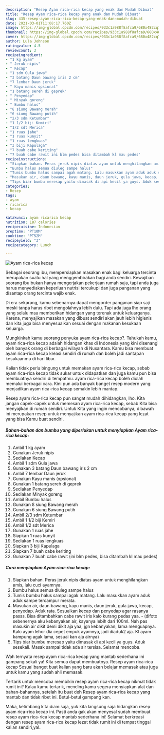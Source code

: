 ```yaml
---
description: "Resep Ayam rica-rica kecap yang enak dan Mudah Dibuat"
title: "Resep Ayam rica-rica kecap yang enak dan Mudah Dibuat"
slug: 435-resep-ayam-rica-rica-kecap-yang-enak-dan-mudah-dibuat
date: 2021-03-01T11:08:17.760Z
image: https://img-global.cpcdn.com/recipes/933c1a988f8afca9/680x482cq70/ayam-rica-rica-kecap-foto-resep-utama.jpg
thumbnail: https://img-global.cpcdn.com/recipes/933c1a988f8afca9/680x482cq70/ayam-rica-rica-kecap-foto-resep-utama.jpg
cover: https://img-global.cpcdn.com/recipes/933c1a988f8afca9/680x482cq70/ayam-rica-rica-kecap-foto-resep-utama.jpg
author: Lula Johnson
ratingvalue: 4.5
reviewcount: 3
recipeingredient:
- "1 kg ayam"
- " Jeruk nipis"
- " Kecap"
- "1 sdm Gula jawa"
- "3 batang Daun bawang iris 2 cm"
- "7 lembar Daun jeruk"
- " Kayu manis opsional"
- "1 batang sereh di geprek"
- " Penyedap"
- " Minyak goreng"
- " Bumbu halus"
- "8 siung Bawang merah"
- "6 siung Bawang putih"
- "2/3 sdm Ketumbar"
- "1 1/2 biji Kemiri"
- "1/2 sdt Merica"
- "1 ruas jahe"
- "1 ruas kunyit"
- "1 ruas lengkuas"
- "3 biji Kapulaga"
- "7 buah cabe keriting"
- "7 buah cabe rawit ini blm pedes bisa ditambah kl mau pedes"
recipeinstructions:
- "Siapkan bahan. Peras jeruk nipis diatas ayam untuk menghilangkan amis, lalu cuci ayamnya."
- "Bumbu halus semua diuleg sampe halus"
- "Tumis bumbu halus sampai agak matang. Lalu masukkan ayam aduk aduk sampe tercampur merata."
- "Masukan air, daun bawang, kayu manis, daun jeruk, gula jawa, kecap, penyedap. Aduk rata. Sesuaikan kecap dan penyedap agar rasanya passs. Bisa ditambahkan cabe rawit iris kalo kurang pedas yaa.  (difoto sebenernya aku kebanyakan air, kayanya lebih dari 100ml. Nah pas masukin air dikit demi dikit aja yaa, jgn kebanyakan, lama menguapnya. Kalo ayam lehor dia cepet empuk ayamnya, jadi diaduk2 aja. Kl ayam kampung agak lama, sesuai kan aja airnya)"
- "Tips biar bumbu meresap yaitu dimasak di api kecil ya guys. Aduk sesekali. Masak sampai tidak ada air tersisa. Selamat mencoba."
categories:
- Resep
tags:
- ayam
- ricarica
- kecap

katakunci: ayam ricarica kecap 
nutrition: 187 calories
recipecuisine: Indonesian
preptime: "PT10M"
cooktime: "PT52M"
recipeyield: "3"
recipecategory: Lunch

---
```



![Ayam rica-rica kecap](https://img-global.cpcdn.com/recipes/933c1a988f8afca9/680x482cq70/ayam-rica-rica-kecap-foto-resep-utama.jpg)

Sebagai seorang ibu, mempersiapkan masakan enak bagi keluarga tercinta merupakan suatu hal yang menggembirakan bagi anda sendiri. Kewajiban seorang ibu bukan hanya mengerjakan pekerjaan rumah saja, tapi anda juga harus menyediakan keperluan nutrisi tercukupi dan juga panganan yang disantap orang tercinta wajib enak.

Di era  sekarang, kamu sebenarnya dapat mengorder panganan siap saji meski tanpa harus ribet mengolahnya lebih dulu. Tapi ada juga lho orang yang selalu mau memberikan hidangan yang terenak untuk keluarganya. Karena, menyajikan masakan yang dibuat sendiri akan jauh lebih higienis dan kita juga bisa menyesuaikan sesuai dengan makanan kesukaan keluarga. 



Mungkinkah kamu seorang penyuka ayam rica-rica kecap?. Tahukah kamu, ayam rica-rica kecap adalah hidangan khas di Indonesia yang kini disenangi oleh banyak orang di berbagai wilayah di Nusantara. Kamu bisa membuat ayam rica-rica kecap kreasi sendiri di rumah dan boleh jadi santapan kesukaanmu di hari libur.

Kalian tidak perlu bingung untuk memakan ayam rica-rica kecap, sebab ayam rica-rica kecap tidak sukar untuk didapatkan dan juga kamu pun bisa membuatnya sendiri di tempatmu. ayam rica-rica kecap boleh diolah memalui berbagai cara. Kini pun ada banyak banget resep modern yang menjadikan ayam rica-rica kecap semakin lebih mantap.

Resep ayam rica-rica kecap pun sangat mudah dihidangkan, lho. Kita jangan capek-capek untuk memesan ayam rica-rica kecap, sebab Kita bisa menyajikan di rumah sendiri. Untuk Kita yang ingin mencobanya, dibawah ini merupakan resep untuk menyajikan ayam rica-rica kecap yang lezat yang bisa Kamu buat sendiri.

<!--inarticleads1-->

##### Bahan-bahan dan bumbu yang diperlukan untuk menyiapkan Ayam rica-rica kecap:

1. Ambil 1 kg ayam
1. Gunakan  Jeruk nipis
1. Sediakan  Kecap
1. Ambil 1 sdm Gula jawa
1. Gunakan 3 batang Daun bawang iris 2 cm
1. Ambil 7 lembar Daun jeruk
1. Gunakan  Kayu manis (opsional)
1. Gunakan 1 batang sereh di geprek
1. Sediakan  Penyedap
1. Sediakan  Minyak goreng
1. Ambil  Bumbu halus
1. Gunakan 8 siung Bawang merah
1. Gunakan 6 siung Bawang putih
1. Ambil 2/3 sdm Ketumbar
1. Ambil 1 1/2 biji Kemiri
1. Ambil 1/2 sdt Merica
1. Gunakan 1 ruas jahe
1. Siapkan 1 ruas kunyit
1. Sediakan 1 ruas lengkuas
1. Siapkan 3 biji Kapulaga
1. Siapkan 7 buah cabe keriting
1. Gunakan 7 buah cabe rawit (ini blm pedes, bisa ditambah kl mau pedes)




<!--inarticleads2-->

##### Cara menyiapkan Ayam rica-rica kecap:

1. Siapkan bahan. Peras jeruk nipis diatas ayam untuk menghilangkan amis, lalu cuci ayamnya.
1. Bumbu halus semua diuleg sampe halus
1. Tumis bumbu halus sampai agak matang. Lalu masukkan ayam aduk aduk sampe tercampur merata.
1. Masukan air, daun bawang, kayu manis, daun jeruk, gula jawa, kecap, penyedap. Aduk rata. Sesuaikan kecap dan penyedap agar rasanya passs. Bisa ditambahkan cabe rawit iris kalo kurang pedas yaa. -  (difoto sebenernya aku kebanyakan air, kayanya lebih dari 100ml. Nah pas masukin air dikit demi dikit aja yaa, jgn kebanyakan, lama menguapnya. Kalo ayam lehor dia cepet empuk ayamnya, jadi diaduk2 aja. Kl ayam kampung agak lama, sesuai kan aja airnya)
1. Tips biar bumbu meresap yaitu dimasak di api kecil ya guys. Aduk sesekali. Masak sampai tidak ada air tersisa. Selamat mencoba.




Wah ternyata resep ayam rica-rica kecap yang mantab sederhana ini gampang sekali ya! Kita semua dapat membuatnya. Resep ayam rica-rica kecap Sesuai banget buat kalian yang baru akan belajar memasak atau juga untuk kamu yang sudah ahli memasak.

Tertarik untuk mencoba membikin resep ayam rica-rica kecap nikmat tidak rumit ini? Kalau kamu tertarik, mending kamu segera menyiapkan alat dan bahan-bahannya, setelah itu buat deh Resep ayam rica-rica kecap yang mantab dan tidak ribet ini. Betul-betul gampang kan. 

Maka, ketimbang kita diam saja, yuk kita langsung saja hidangkan resep ayam rica-rica kecap ini. Pasti anda gak akan menyesal sudah membuat resep ayam rica-rica kecap mantab sederhana ini! Selamat berkreasi dengan resep ayam rica-rica kecap lezat tidak rumit ini di tempat tinggal kalian sendiri,ya!.

